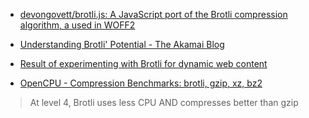 - [devongovett/brotli.js: A JavaScript port of the Brotli compression algorithm, a used in WOFF2](https://github.com/devongovett/brotli.js)

- [Understanding Brotli' Potential - The Akamai Blog](https://blogs.akamai.com/2016/02/understanding-brotlis-potential.html)
- [Result of experimenting with Brotli for dynamic web content](https://blog.cloudflare.com/results-experimenting-brotli/)
- [OpenCPU - Compression Benchmarks: brotli, gzip, xz, bz2](https://www.opencpu.org/posts/brotli-benchmarks/)

> At level 4, Brotli uses less CPU AND compresses better than gzip